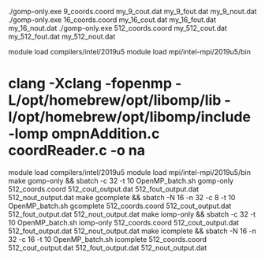 
./gomp-only.exe 9_coords.coord my_9_cout.dat my_9_fout.dat my_9_nout.dat
./gomp-only.exe 16_coords.coord my_16_cout.dat my_16_fout.dat my_16_nout.dat
./gomp-only.exe 512_coords.coord my_512_cout.dat my_512_fout.dat my_512_nout.dat

module load compilers/intel/2019u5
module load mpi/intel-mpi/2019u5/bin



# clang -Xclang -fopenmp -L/opt/homebrew/opt/libomp/lib -I/opt/homebrew/opt/libomp/include -lomp ompnAddition.c coordReader.c -o na

module load compilers/intel/2019u5
module load mpi/intel-mpi/2019u5/bin
make gomp-only && sbatch -c 32 -t 10 OpenMP_batch.sh gomp-only 512_coords.coord 512_cout_output.dat 512_fout_output.dat 512_nout_output.dat
make gcomplete && sbatch -N 16 -n 32 -c 8  -t 10 OpenMP_batch.sh gcomplete 512_coords.coord 512_cout_output.dat 512_fout_output.dat 512_nout_output.dat
make iomp-only && sbatch -c 32 -t 10 OpenMP_batch.sh iomp-only 512_coords.coord 512_cout_output.dat 512_fout_output.dat 512_nout_output.dat
make icomplete && sbatch -N 16 -n 32 -c 16  -t 10 OpenMP_batch.sh icomplete 512_coords.coord 512_cout_output.dat 512_fout_output.dat 512_nout_output.dat